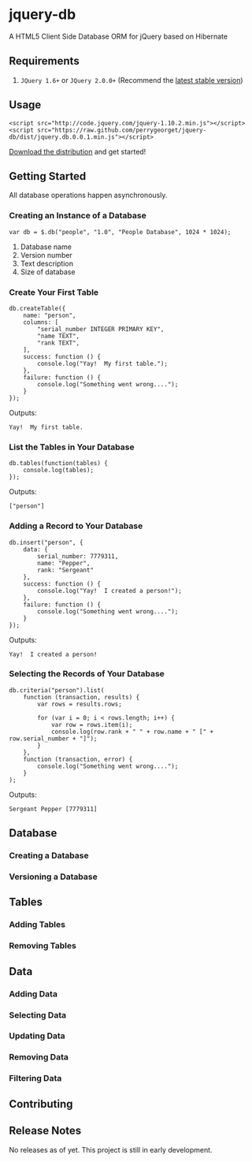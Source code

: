 # jquery-db

A HTML5 Client Side Database ORM for jQuery based on Hibernate

## Requirements

1. `JQuery 1.6+` or `JQuery 2.0.0+` (Recommend the [latest stable version](http://code.jquery.com/))

## Usage

	<script src="http://code.jquery.com/jquery-1.10.2.min.js"></script>
	<script src="https://raw.github.com/perrygeorget/jquery-db/dist/jquery.db.0.0.1.min.js"></script>
	
[Download the distribution](https://github.com/perrygeorget/jquery-db/dist) and get started!
		
## Getting Started

All database operations happen asynchronously.

### Creating an Instance of a Database

	var db = $.db("people", "1.0", "People Database", 1024 * 1024);

1. Database name
2. Version number
3. Text description
4. Size of database

### Create Your First Table

	db.createTable({
        name: "person",
        columns: [
            "serial_number INTEGER PRIMARY KEY",
            "name TEXT",
            "rank TEXT",
        ],
        success: function () {
        	console.log("Yay!  My first table.");
        },
        failure: function () {
        	console.log("Something went wrong....");
        }
    });
    
Outputs:

	Yay!  My first table.
    
### List the Tables in Your Database

	db.tables(function(tables) {
		console.log(tables);
	});
	
Outputs:

	["person"]
	
### Adding a Record to Your Database

	db.insert("person", {
        data: {
            serial_number: 7779311,
            name: "Pepper",
            rank: "Sergeant"
        },
        success: function () {
        	console.log("Yay!  I created a person!");
        },
        failure: function () {
        	console.log("Something went wrong....");
        }
    });

Outputs:

	Yay!  I created a person!
    
### Selecting the Records of Your Database

	db.criteria("person").list(
        function (transaction, results) {
            var rows = results.rows;
            
			for (var i = 0; i < rows.length; i++) {
            	var row = rows.item(i);
            	console.log(row.rank + " " + row.name + " [" + row.serial_number + "]");
			}
        },
        function (transaction, error) {
        	console.log("Something went wrong....");
        }
    );
    
Outputs:

	Sergeant Pepper [7779311]

## Database

### Creating a Database

### Versioning a Database

## Tables

### Adding Tables

### Removing Tables

## Data

### Adding Data

### Selecting Data

### Updating Data

### Removing Data

### Filtering Data

## Contributing

## Release Notes

No releases as of yet.  This project is still in early development.